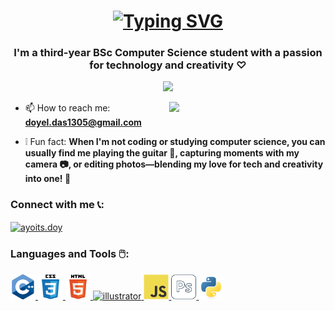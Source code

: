 <h1 align="center"><a href="https://git.io/typing-svg"><img src="https://readme-typing-svg.demolab.com?font=Fira+Code&pause=1000&width=435&lines=Hi!!!+I'm+Doyel+Das+😸" alt="Typing SVG" /></a></h1>

<h3 align="center">I'm a third-year BSc Computer Science student with a passion for technology and creativity ♡ </h3>

<div align="center">
  <img width="400" src="https://github.com/user-attachments/assets/468ec20d-963b-45ac-ab5c-3271a8e1ad8c">
</div>

<p align="center">
  <img align="right" width="250" src="https://github.com/user-attachments/assets/a5680578-20d3-409d-8b3f-d09cd38f9c00">
</p>

- 📫 How to reach me: **doyel.das1305@gmail.com**

- ❕ Fun fact: **When I'm not coding or studying computer science, you can usually find me playing the guitar 🎸, capturing moments with my camera 📷, or editing photos—blending my love for tech and creativity into one! 🤍**

<h3 align="left">Connect with me 📞: </h3>
<p align="left">
  <a href="https://instagram.com/ayoits.doy" target="blank">
    <img align="center" src="https://raw.githubusercontent.com/rahuldkjain/github-profile-readme-generator/master/src/images/icons/Social/instagram.svg" alt="ayoits.doy" height="30" width="40" />
  </a>
</p>

<h3 align="left">Languages and Tools 🖱️:</h3>
<p align="left">
  <a href="https://www.w3schools.com/cpp/" target="_blank" rel="noreferrer">
    <img src="https://raw.githubusercontent.com/devicons/devicon/master/icons/cplusplus/cplusplus-original.svg" alt="cplusplus" width="40" height="40"/>
  </a>
  <a href="https://www.w3schools.com/css/" target="_blank" rel="noreferrer">
    <img src="https://raw.githubusercontent.com/devicons/devicon/master/icons/css3/css3-original-wordmark.svg" alt="css3" width="40" height="40"/>
  </a>
  <a href="https://www.w3.org/html/" target="_blank" rel="noreferrer">
    <img src="https://raw.githubusercontent.com/devicons/devicon/master/icons/html5/html5-original-wordmark.svg" alt="html5" width="40" height="40"/>
  </a>
  <a href="https://www.adobe.com/in/products/illustrator.html" target="_blank" rel="noreferrer">
    <img src="https://www.vectorlogo.zone/logos/adobe_illustrator/adobe_illustrator-icon.svg" alt="illustrator" width="40" height="40"/>
  </a>
  <a href="https://developer.mozilla.org/en-US/docs/Web/JavaScript" target="_blank" rel="noreferrer">
    <img src="https://raw.githubusercontent.com/devicons/devicon/master/icons/javascript/javascript-original.svg" alt="javascript" width="40" height="40"/>
  </a>
  <a href="https://www.photoshop.com/en" target="_blank" rel="noreferrer">
    <img src="https://raw.githubusercontent.com/devicons/devicon/master/icons/photoshop/photoshop-line.svg" alt="photoshop" width="40" height="40"/>
  </a>
  <a href="https://www.python.org" target="_blank" rel="noreferrer">
    <img src="https://raw.githubusercontent.com/devicons/devicon/master/icons/python/python-original.svg" alt="python" width="40" height="40"/>
  </a>
</p>

   
